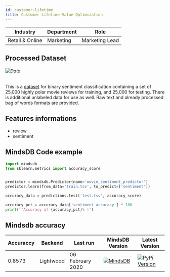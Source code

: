 ```yaml
---
id: customer-lifetime
title: Customer Lifetime Value Optimization
---
```


| Industry       | Department | Role               |
|----------------|------------|--------------------|
| Retail & Online | Marketing | Marketing Lead |


## Processed Dataset


###### [![Data](https://img.shields.io/badge/GET--DATA-ImdbMovieReview-green)](https://github.com/mindsdb/mindsdb-examples/tree/master/benchmarks/imdb_movie_review)

This is a [dataset](http://ai.stanford.edu/~amaas/data/sentiment/) for binary sentiment classification containing a set of 25,000 highly polar movie reviews for training, and 25,000 for testing. There is additional unlabeled data for use as well. Raw text and already processed bag of words formats are provided.

## Features informations
* review
* sentiment

## MindsDB Code example

```python
import mindsdb
from sklearn.metrics import accuracy_score


predictor = mindsdb.Predictor(name='movie_sentiment_predictor')
predictor.learn(from_data='train.tsv', to_predict=['sentiment'])

accuracy_data = predictions.test('test.tsv', accuracy_score)

accuracy_pct = accuracy_data['sentiment_accuracy'] * 100
print(f'Accuracy of {accuracy_pct}% !')
```

## Mindsdb accuracy


| Accuraccy       |  Backend  | Last run | MindsDB Version | Latest Version|
|----------------|--------------------|----------------------|-----------------|--------------|
| 0.8573 | Lightwood | 06 February 2020 | [![MindsDB](https://img.shields.io/badge/pypip--package-1.12.7-green)](https://pypi.org/project/MindsDB/1.12.7/)|   <a href="https://pypi.org/project/MindsDB/"><img src="https://badge.fury.io/py/MindsDB.svg" alt="PyPi Version"></a>|
